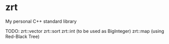 # zrt
My personal C++ standard library

TODO:
zrt::vector
zrt::sort
zrt::int (to be used as BigInteger)
zrt::map (using Red-Black Tree)